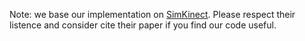 Note: we base our implementation on [SimKinect](https://github.com/ankurhanda/simkinect/). Please respect their listence and consider cite their paper if you find our code useful.
